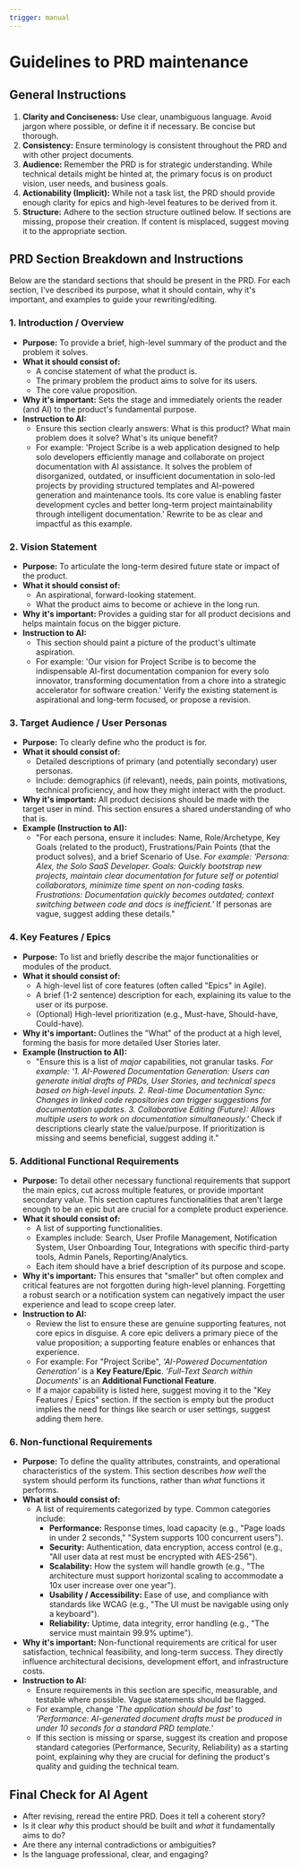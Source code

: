 ```yaml
---
trigger: manual
---
```


# Guidelines to PRD maintenance

## General Instructions

1.  **Clarity and Conciseness:** Use clear, unambiguous language. Avoid jargon where possible, or define it if necessary. Be concise but thorough.
2.  **Consistency:** Ensure terminology is consistent throughout the PRD and with other project documents.
3.  **Audience:** Remember the PRD is for strategic understanding. While technical details might be hinted at, the primary focus is on product vision, user needs, and business goals.
4.  **Actionability (Implicit):** While not a task list, the PRD should provide enough clarity for epics and high-level features to be derived from it.
5.  **Structure:** Adhere to the section structure outlined below. If sections are missing, propose their creation. If content is misplaced, suggest moving it to the appropriate section.

## PRD Section Breakdown and Instructions

Below are the standard sections that should be present in the PRD. For each section, I've described its purpose, what it should contain, why it's important, and examples to guide your rewriting/editing.

### 1. Introduction / Overview

*   **Purpose:** To provide a brief, high-level summary of the product and the problem it solves.
*   **What it should consist of:**
    *   A concise statement of what the product is.
    *   The primary problem the product aims to solve for its users.
    *   The core value proposition.
*   **Why it's important:** Sets the stage and immediately orients the reader (and AI) to the product's fundamental purpose.
*   **Instruction to AI:**
    *   Ensure this section clearly answers: What is this product? What main problem does it solve? What's its unique benefit?
    *   For example: 'Project Scribe is a web application designed to help solo developers efficiently manage and collaborate on project documentation with AI assistance. It solves the problem of disorganized, outdated, or insufficient documentation in solo-led projects by providing structured templates and AI-powered generation and maintenance tools. Its core value is enabling faster development cycles and better long-term project maintainability through intelligent documentation.' Rewrite to be as clear and impactful as this example.

### 2. Vision Statement

*   **Purpose:** To articulate the long-term desired future state or impact of the product.
*   **What it should consist of:**
    *   An aspirational, forward-looking statement.
    *   What the product aims to become or achieve in the long run.
*   **Why it's important:** Provides a guiding star for all product decisions and helps maintain focus on the bigger picture.
*   **Instruction to AI:**
    *   This section should paint a picture of the product's ultimate aspiration.
    *    For example: 'Our vision for Project Scribe is to become the indispensable AI-first documentation companion for every solo innovator, transforming documentation from a chore into a strategic accelerator for software creation.' Verify the existing statement is aspirational and long-term focused, or propose a revision.

### 3. Target Audience / User Personas

*   **Purpose:** To clearly define who the product is for.
*   **What it should consist of:**
    *   Detailed descriptions of primary (and potentially secondary) user personas.
    *   Include: demographics (if relevant), needs, pain points, motivations, technical proficiency, and how they might interact with the product.
*   **Why it's important:** All product decisions should be made with the target user in mind. This section ensures a shared understanding of who that is.
*   **Example (Instruction to AI):**
    *   "For each persona, ensure it includes: Name, Role/Archetype, Key Goals (related to the product), Frustrations/Pain Points (that the product solves), and a brief Scenario of Use. *For example: 'Persona: Alex, the Solo SaaS Developer. Goals: Quickly bootstrap new projects, maintain clear documentation for future self or potential collaborators, minimize time spent on non-coding tasks. Frustrations: Documentation quickly becomes outdated; context switching between code and docs is inefficient.'* If personas are vague, suggest adding these details."

### 4. Key Features / Epics

*   **Purpose:** To list and briefly describe the major functionalities or modules of the product.
*   **What it should consist of:**
    *   A high-level list of core features (often called "Epics" in Agile).
    *   A brief (1-2 sentence) description for each, explaining its value to the user or its purpose.
    *   (Optional) High-level prioritization (e.g., Must-have, Should-have, Could-have).
*   **Why it's important:** Outlines the "What" of the product at a high level, forming the basis for more detailed User Stories later.
*   **Example (Instruction to AI):**
    *   "Ensure this is a list of *major* capabilities, not granular tasks. *For example: '1. AI-Powered Documentation Generation: Users can generate initial drafts of PRDs, User Stories, and technical specs based on high-level inputs. 2. Real-time Documentation Sync: Changes in linked code repositories can trigger suggestions for documentation updates. 3. Collaborative Editing (Future): Allows multiple users to work on documentation simultaneously.'* Check if descriptions clearly state the value/purpose. If prioritization is missing and seems beneficial, suggest adding it."

### 5. Additional Functional Requirements

*   **Purpose:** To detail other necessary functional requirements that support the main epics, cut across multiple features, or provide important secondary value. This section captures functionalities that aren't large enough to be an epic but are crucial for a complete product experience.
*   **What it should consist of:**
    *   A list of supporting functionalities.
    *   Examples include: Search, User Profile Management, Notification System, User Onboarding Tour, Integrations with specific third-party tools, Admin Panels, Reporting/Analytics.
    *   Each item should have a brief description of its purpose and scope.
*   **Why it's important:** This ensures that "smaller" but often complex and critical features are not forgotten during high-level planning. Forgetting a robust search or a notification system can negatively impact the user experience and lead to scope creep later.
*   **Instruction to AI:**
    *   Review the list to ensure these are genuine supporting features, not core epics in disguise. A core epic delivers a primary piece of the value proposition; a supporting feature enables or enhances that experience.
    *   For example: For "Project Scribe", *'AI-Powered Documentation Generation'* is a **Key Feature/Epic**. *'Full-Text Search within Documents'* is an **Additional Functional Feature**.
    *   If a major capability is listed here, suggest moving it to the "Key Features / Epics" section. If the section is empty but the product implies the need for things like search or user settings, suggest adding them here.

### 6. Non-functional Requirements

*   **Purpose:** To define the quality attributes, constraints, and operational characteristics of the system. This section describes *how well* the system should perform its functions, rather than *what* functions it performs.
*   **What it should consist of:**
    *   A list of requirements categorized by type. Common categories include:
        *   **Performance:** Response times, load capacity (e.g., "Page loads in under 2 seconds," "System supports 100 concurrent users").
        *   **Security:** Authentication, data encryption, access control (e.g., "All user data at rest must be encrypted with AES-256").
        *   **Scalability:** How the system will handle growth (e.g., "The architecture must support horizontal scaling to accommodate a 10x user increase over one year").
        *   **Usability / Accessibility:** Ease of use, and compliance with standards like WCAG (e.g., "The UI must be navigable using only a keyboard").
        *   **Reliability:** Uptime, data integrity, error handling (e.g., "The service must maintain 99.9% uptime").
*   **Why it's important:** Non-functional requirements are critical for user satisfaction, technical feasibility, and long-term success. They directly influence architectural decisions, development effort, and infrastructure costs.
*   **Instruction to AI:**
    *   Ensure requirements in this section are specific, measurable, and testable where possible. Vague statements should be flagged.
    *   For example, change *'The application should be fast'* to *'Performance: AI-generated document drafts must be produced in under 10 seconds for a standard PRD template.'*
    *   If this section is missing or sparse, suggest its creation and propose standard categories (Performance, Security, Reliability) as a starting point, explaining why they are crucial for defining the product's quality and guiding the technical team.

## Final Check for AI Agent

*   After revising, reread the entire PRD. Does it tell a coherent story?
*   Is it clear *why* this product should be built and *what* it fundamentally aims to do?
*   Are there any internal contradictions or ambiguities?
*   Is the language professional, clear, and engaging?